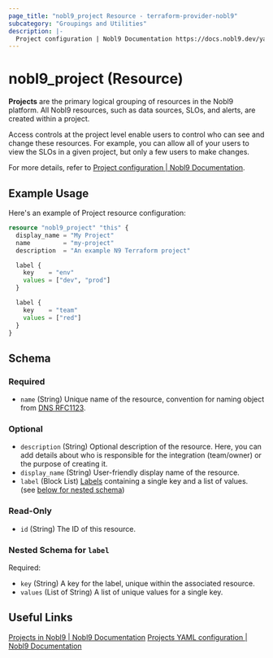 ```yaml
---
page_title: "nobl9_project Resource - terraform-provider-nobl9"
subcategory: "Groupings and Utilities"
description: |-
  Project configuration | Nobl9 Documentation https://docs.nobl9.dev/yaml-guide#project
---
```


# nobl9_project (Resource)

**Projects** are the primary logical grouping of resources in the Nobl9 platform. All Nobl9 resources, such as data sources, SLOs, and alerts, are created within a project.

Access controls at the project level enable users to control who can see and change these resources. For example, you can allow all of your users to view the SLOs in a given project, but only a few users to make changes.

For more details, refer to [Project configuration | Nobl9 Documentation](https://docs.nobl9.dev/yaml-guide#project).

## Example Usage

Here's an example of Project resource configuration:

```terraform
resource "nobl9_project" "this" {
  display_name = "My Project"
  name         = "my-project"
  description  = "An example N9 Terraform project"

  label {
    key    = "env"
    values = ["dev", "prod"]
  }

  label {
    key    = "team"
    values = ["red"]
  }
}
```

<!-- schema generated by tfplugindocs -->
## Schema

### Required

- `name` (String) Unique name of the resource, convention for naming object from [DNS RFC1123](https://kubernetes.io/docs/concepts/overview/working-with-objects/names/#names).

### Optional

- `description` (String) Optional description of the resource. Here, you can add details about who is responsible for the integration (team/owner) or the purpose of creating it.
- `display_name` (String) User-friendly display name of the resource.
- `label` (Block List) [Labels](https://docs.nobl9.com/Features/labels/) containing a single key and a list of values. (see [below for nested schema](#nestedblock--label))

### Read-Only

- `id` (String) The ID of this resource.

<a id="nestedblock--label"></a>
### Nested Schema for `label`

Required:

- `key` (String) A key for the label, unique within the associated resource.
- `values` (List of String) A list of unique values for a single key.

## Useful Links

[Projects in Nobl9 | Nobl9 Documentation](https://docs.nobl9.com/#projects)
[Projects YAML configuration | Nobl9 Documentation](https://docs.nobl9.dev/yaml-guide#project)